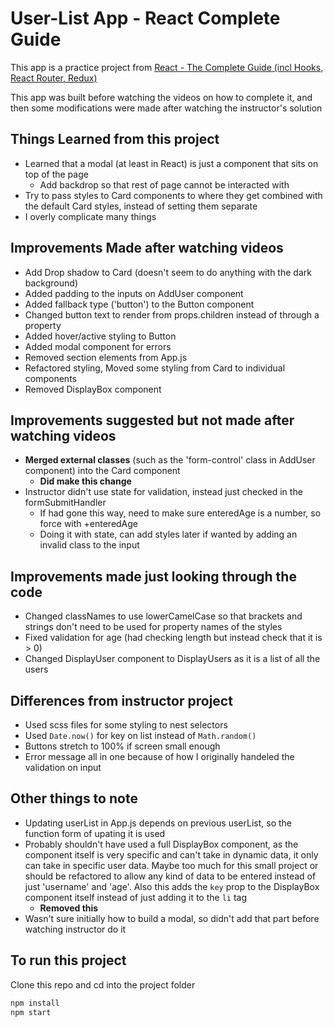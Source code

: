 # User-List App - React Complete Guide

This app is a practice project from [React - The Complete Guide (incl Hooks, React Router, Redux)](https://www.udemy.com/course/react-the-complete-guide-incl-redux/)

This app was built before watching the videos on how to complete it, and then some modifications were made after watching the instructor's solution

## Things Learned from this project

- Learned that a modal (at least in React) is just a component that sits on top of the page
  - Add backdrop so that rest of page cannot be interacted with
- Try to pass styles to Card components to where they get combined with the default Card styles, instead of setting them separate
- I overly complicate many things

## Improvements Made after watching videos

- Add Drop shadow to Card (doesn't seem to do anything with the dark background)
- Added padding to the inputs on AddUser component
- Added fallback type ('button') to the Button component
- Changed button text to render from props.children instead of through a property
- Added hover/active styling to Button
- Added modal component for errors
- Removed section elements from App.js
- Refactored styling, Moved some styling from Card to individual components
- Removed DisplayBox component

## Improvements suggested but not made after watching videos

- **Merged external classes** (such as the 'form-control' class in AddUser component) into the Card component
  - **Did make this change**
- Instructor didn't use state for validation, instead just checked in the formSubmitHandler
  - If had gone this way, need to make sure enteredAge is a number, so force with +enteredAge
  - Doing it with state, can add styles later if wanted by adding an invalid class to the input

## Improvements made just looking through the code

- Changed classNames to use lowerCamelCase so that brackets and strings don't need to be used for property names of the styles
- Fixed validation for age (had checking length but instead check that it is > 0)
- Changed DisplayUser component to DisplayUsers as it is a list of all the users

## Differences from instructor project

- Used scss files for some styling to nest selectors
- Used `Date.now()` for key on list instead of `Math.random()`
- Buttons stretch to 100% if screen small enough
- Error message all in one because of how I originally handeled the validation on input

## Other things to note

- Updating userList in App.js depends on previous userList, so the function form of upating it is used
- Probably shouldn't have used a full DisplayBox component, as the component itself is very specific and can't take in dynamic data, it only can take in specific user data. Maybe too much for this small project or should be refactored to allow any kind of data to be entered instead of just 'username' and 'age'. Also this adds the `key` prop to the DisplayBox component itself instead of just adding it to the `li` tag
  - **Removed this**
- Wasn't sure initially how to build a modal, so didn't add that part before watching instructor do it

## To run this project
Clone this repo and cd into the project folder
```bash
npm install
npm start
```

